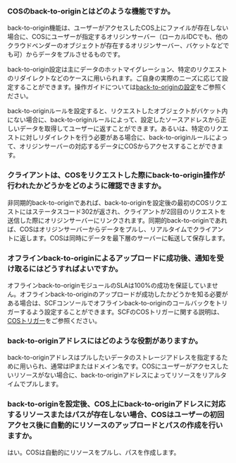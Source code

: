 ### COSのback-to-originとはどのような機能ですか。

back-to-origin機能は、ユーザーがアクセスしたCOS上にファイルが存在しない場合に、COSにユーザーが指定するオリジンサーバー（ローカルIDCでも、他のクラウドベンダーのオブジェクトが存在するオリジンサーバー、バケットなどでも可）からデータをプルさせるものです。

back-to-origin設定は主にデータのホットマイグレーション、特定のリクエストのリダイレクトなどのケースに用いられます。ご自身の実際のニーズに応じて設定することができます。操作ガイドについては[back-to-originの設定](https://intl.cloud.tencent.com/document/product/436/31508)をご参照ください。

back-to-originルールを設定すると、リクエストしたオブジェクトがバケット内にない場合に、back-to-originルールによって、設定したソースアドレスから正しいデータを取得してユーザーに返すことができます。あるいは、特定のリクエストに対しリダイレクトを行う必要がある場合に、back-to-originルールによって、オリジンサーバーの対応するデータにCOSからアクセスすることができます。

### クライアントは、COSをリクエストした際にback-to-origin操作が行われたかどうかをどのように確認できますか。

非同期的back-to-originであれば、back-to-originを設定後の最初のCOSリクエストにはステータスコード302が返され、クライアントが2回目のリクエストを送信した際にオリジンサーバーにリンクされます。同期的back-to-originであれば、COSはオリジンサーバーからデータをプルし、リアルタイムでクライアントに返します。COSは同時にデータを最下層のサーバーに転送して保存します。

### オフラインback-to-originによるアップロードに成功後、通知を受け取るにはどうすればよいですか。

オフラインback-to-originモジュールのSLAは100%の成功を保証していません。オフラインback-to-originのアップロードが成功したかどうかを知る必要がある場合は、SCFコンソールでオフラインback-to-originのコールバックをトリガーするよう設定することができます。SCFのCOSトリガーに関する説明は、[COSトリガー](https://intl.cloud.tencent.com/document/product/583/9707)をご参照ください。

### back-to-originアドレスにはどのような役割がありますか。

back-to-originアドレスはプルしたいデータのストレージアドレスを指定するために用いられ、通常はIPまたはドメイン名です。COSにユーザーがアクセスしたいリソースがない場合に、back-to-originアドレスによってリソースをリアルタイムでプルします。

### back-to-originを設定後、COS上にback-to-originアドレスに対応するリソースまたはパスが存在しない場合、COSはユーザーの初回アクセス後に自動的にリソースのアップロードとパスの作成を行いますか。

はい。COSは自動的にリソースをプルし、パスを作成します。

